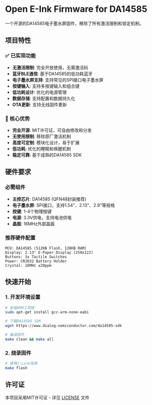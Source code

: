 # Open E-Ink Firmware for DA14585

一个开源的DA14585电子墨水屏固件，移除了所有激活限制和锁定机制。

## 项目特性

### ✅ 已实现功能
- **无激活限制**: 完全开放使用，无需激活码
- **蓝牙BLE通信**: 基于DA14585的低功耗蓝牙
- **电子墨水屏支持**: 支持常见的SPI接口电子墨水屏
- **按键输入**: 支持多按键输入和组合键
- **低功耗设计**: 优化的电源管理
- **数据存储**: 支持配置和数据持久化
- **OTA更新**: 支持无线固件更新

### 🚀 核心优势
- **完全开源**: MIT许可证，可自由修改和分发
- **无使用限制**: 移除原厂激活机制
- **高度可定制**: 模块化设计，易于扩展
- **低功耗**: 优化的睡眠和唤醒机制
- **稳定可靠**: 基于成熟的DA14585 SDK

## 硬件要求

### 必需组件
- **主控芯片**: DA14585 (QFN48封装推荐)
- **电子墨水屏**: SPI接口，支持1.54"、2.13"、2.9"等规格
- **按键**: 1-4个物理按键
- **电源**: 3.3V供电，支持电池供电
- **晶振**: 16MHz外部晶振

### 推荐硬件配置
```
MCU: DA14585 (512KB Flash, 128KB RAM)
Display: 2.13" E-Paper Display (250x122)
Buttons: 3x Tactile Switches
Power: CR2032 Battery Holder
Crystal: 16MHz ±20ppm
```

## 快速开始

### 1. 开发环境设置
```bash
# 安装ARM工具链
sudo apt-get install gcc-arm-none-eabi

# 下载DA14585 SDK
wget https://www.dialog-semiconductor.com/da14585-sdk

# 编译固件
make clean && make all
```

### 2. 烧录固件
```bash
# 使用J-Link烧录
make flash
```

## 许可证

本项目采用MIT许可证 - 详见 [LICENSE](LICENSE) 文件